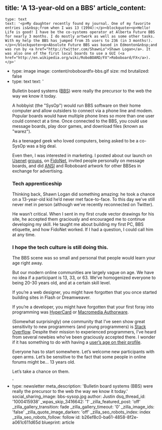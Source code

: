 title: 'A 13-year-old on a BBS'
article_content:
  -
    type: text
    text: '<p>My daughter recently found my journal. One of my favorite entries is&nbsp;from when I was 13 (1994):</p><blockquote><p>Hello! Life is good! I have be the co-systems operator at Alberta Future BBS for nearly 3 months. I do mostly artwork as well as some other tasks. With my help the BBS has jumped from 35 users to 236 (in 3 months!).</p></blockquote><p>Absolute Future BBS was based in Edmonton&nbsp;and was run by <a href="http://twitter.com/ShawnLo">Shawn Logan</a>. It was also one of the first local boards to use a GUI (<a href="http://en.wikipedia.org/wiki/RoboBOARD/FX">Roboboard/FX</a>).</p>'
  -
    type: image
    image: content/roboboardfx-bbs.gif
    size: md
    brutalized: false
  -
    type: text
    text: '<p>Bulletin board systems (<a href="http://en.wikipedia.org/wiki/Bulletin_board_system">BBS</a>) were really the precursor to the web the way we know it today.&nbsp;</p><p>A hobbyist (the "SysOp") would run BBS software on their home computer and allow outsiders to connect via a phone line and modem. Popular boards would have multiple phone lines so more than one user could connect at a time. Once connected to the BBS, you could use message boards, play door games, and download files (known as "warez").</p><p>As a teenaged geek who loved computers, being asked to be a co-SysOp was a big deal.&nbsp;</p><p>Even then, I was interested in marketing. I posted about our launch on <a href="https://groups.google.com/g/alt.bbs.ads/c/jRqDjtR8CZo?pli=1">Usenet</a> <a href="https://groups.google.com/g/comp.bbs.misc/c/40z321LUsM8">groups</a>, on <a href="http://en.wikipedia.org/wiki/FidoNet">FidoNet</a>, invited people personally on message boards, and did <a href="http://sixteencolors.net/">ANSI</a> and Roboboard artwork for other BBSes in exchange for advertising.</p><h3>Tech apprenticeship</h3><p>Thinking back, Shawn Logan did something amazing: he took a chance on a 13-year-old kid he’d never met face-to-face. To this day we’ve still never met in person (although we’ve recently reconnected on Twitter).</p><p>He wasn’t critical. When I sent in my first crude vector drawings for his site, he accepted them graciously and encouraged me to continue developing my skill. He taught me about building my first PC, BBS etiquette, and how FidoNet worked. If I had a question, I could call him at any time.</p><h3>I hope the tech culture is still doing this.</h3><p>The BBS scene was so small and personal that people would learn your age right away.</p><p>But our modern online communities are largely vague on age. We have no idea if a participant is 13, 33, or 63. We’ve homogenized everyone to being 20-30 years old, and at a certain skill level.</p><p>If you’re a web designer, you might have forgotten that you once started building sites in Flash or Dreamweaver.</p><p>If you’re a developer, you might have forgotten that your first foray into programming was&nbsp;<a href="http://en.wikipedia.org/wiki/HyperCard" rel="nofollow">HyperCard</a> or <a href="http://en.wikipedia.org/wiki/Adobe_Authorware" rel="nofollow">Macromedia Authorware</a>.</p><p>(Somewhat surprisingly) one community that I’ve seen show great sensitivity to new programmers (and young programmers) is <a href="http://stackoverflow.com/">Stack Overflow</a>. Despite their mission to experienced programmers, I’ve heard from several newbies who’ve been graciously accepted there. I wonder if it has something to do with having a <a href="http://meta.stackoverflow.com/questions/9822/age-distribution-of-stack-overflow-users">user’s age on their profile</a>.</p><p>Everyone has to start somewhere. Let’s welcome new participants with open arms. Let’s be sensitive to the fact that some people in online forums might be… 13 years old.</p><p>Let’s take a chance on them.</p>'
  -
    type: newsletter
meta_description: 'Bulletin board systems (BBS) were really the precursor to the web the way we know it today.'
social_sharing_image: bbs-sysop.jpg
author: Justin
dsq_thread_id: '1000415938'
_wpas_skip_3416642: '1'
_zilla_featured_post: 'off'
_zilla_gallery_transition: fade
_zilla_gallery_timeout: '0'
_zilla_image_ids: 'false'
_zilla_quote_image_darken: 'off'
_zilla_seo_robots_index: index
_zilla_seo_robots_follow: follow
id: b26ef8c0-ba61-4858-8f2e-a061c611d65d
blueprint: article
